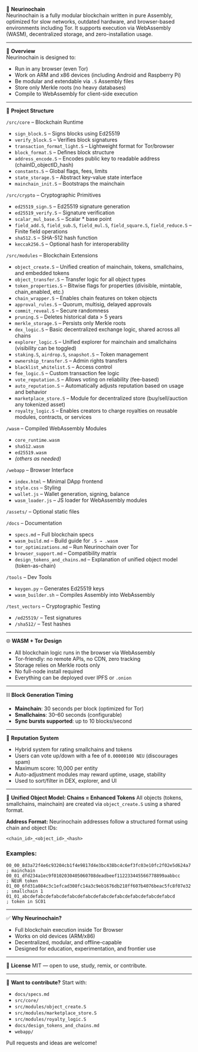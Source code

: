 🧠 **Neurinochain**  
Neurinochain is a fully modular blockchain written in pure Assembly, optimized for slow networks, outdated hardware, and browser-based environments including Tor. It supports execution via WebAssembly (WASM), decentralized storage, and zero-installation usage.

---

🚀 **Overview**  
Neurinochain is designed to:
- Run in any browser (even Tor)
- Work on ARM and x86 devices (including Android and Raspberry Pi)
- Be modular and extendable via `.S` Assembly files
- Store only Merkle roots (no heavy databases)
- Compile to WebAssembly for client-side execution

---

📁 **Project Structure**

`/src/core` – Blockchain Runtime  
- `sign_block.S` – Signs blocks using Ed25519
- `verify_block.S` – Verifies block signatures
- `transaction_format_light.S` – Lightweight format for Tor/browser
- `block_format.S` – Defines block structure
- `address_encode.S` – Encodes public key to readable address (chainID_objectID_hash)
- `constants.S` – Global flags, fees, limits
- `state_storage.S` – Abstract key-value state interface
- `mainchain_init.S` – Bootstraps the mainchain

`/src/crypto` – Cryptographic Primitives  
- `ed25519_sign.S` – Ed25519 signature generation
- `ed25519_verify.S` – Signature verification
- `scalar_mul_base.S` – Scalar * base point
- `field_add.S`, `field_sub.S`, `field_mul.S`, `field_square.S`, `field_reduce.S` – Finite field operations
- `sha512.S` – SHA-512 hash function
- `keccak256.S` – Optional hash for interoperability

`/src/modules` – Blockchain Extensions  
- `object_create.S` – Unified creation of mainchain, tokens, smallchains, and embedded tokens
- `object_transfer.S` – Transfer logic for all object types
- `token_properties.S` – Bitwise flags for properties (divisible, mintable, chain_enabled, etc.)
- `chain_wrapper.S` – Enables chain features on token objects
- `approval_rules.S` – Quorum, multisig, delayed approvals
- `commit_reveal.S` – Secure randomness
- `pruning.S` – Deletes historical data > 5 years
- `merkle_storage.S` – Persists only Merkle roots
- `dex_logic.S` – Basic decentralized exchange logic, shared across all chains
- `explorer_logic.S` – Unified explorer for mainchain and smallchains (visibility can be toggled)
- `staking.S`, `airdrop.S`, `snapshot.S` – Token management
- `ownership_transfer.S` – Admin rights transfers
- `blacklist_whitelist.S` – Access control
- `fee_logic.S` – Custom transaction fee logic
- `vote_reputation.S` – Allows voting on reliability (fee-based)
- `auto_reputation.S` – Automatically adjusts reputation based on usage and behavior
- `marketplace_store.S` – Module for decentralized store (buy/sell/auction any tokenized asset)
- `royalty_logic.S` – Enables creators to charge royalties on reusable modules, contracts, or services

`/wasm` – Compiled WebAssembly Modules  
- `core_runtime.wasm`
- `sha512.wasm`
- `ed25519.wasm`
- *(others as needed)*

`/webapp` – Browser Interface  
- `index.html` – Minimal DApp frontend
- `style.css` – Styling
- `wallet.js` – Wallet generation, signing, balance
- `wasm_loader.js` – JS loader for WebAssembly modules

`/assets/` – Optional static files  

`/docs` – Documentation  
- `specs.md` – Full blockchain specs
- `wasm_build.md` – Build guide for `.S → .wasm`
- `tor_optimizations.md` – Run Neurinochain over Tor
- `browser_support.md` – Compatibility matrix
- `design_tokens_and_chains.md` – Explanation of unified object model (token-as-chain)

`/tools` – Dev Tools  
- `keygen.py` – Generates Ed25519 keys
- `wasm_builder.sh` – Compiles Assembly into WebAssembly

`/test_vectors` – Cryptographic Testing  
- `/ed25519/` – Test signatures
- `/sha512/` – Test hashes

---

🌐 **WASM + Tor Design**
- All blockchain logic runs in the browser via WebAssembly
- Tor-friendly: no remote APIs, no CDN, zero tracking
- Storage relies on Merkle roots only
- No full-node install required
- Everything can be deployed over IPFS or `.onion`

---

⛓️ **Block Generation Timing**
- **Mainchain**: 30 seconds per block (optimized for Tor)
- **Smallchains**: 30–60 seconds (configurable)
- **Sync bursts supported**: up to 10 blocks/second

---

🔢 **Reputation System**
- Hybrid system for rating smallchains and tokens
- Users can vote up/down with a fee of `0.00000100 NEU` (discourages spam)
- Maximum score: 10,000 per entity
- Auto-adjustment modules may reward uptime, usage, stability
- Used to sort/filter in DEX, explorer, and UI

---

🔐 **Unified Object Model: Chains = Enhanced Tokens**
All objects (tokens, smallchains, mainchain) are created via `object_create.S` using a shared format.

**Address Format:**
Neurinochain addresses follow a structured format using chain and object IDs:
```
<chain_id>_<object_id>_<hash>
```
### Examples:
```
00_00_8d3a72f4e6c93204cb1f4e9817d4e3bc438bc4c6ef3fc03e10fc2f02e5d624a7   ; mainchain
00_01_dfd234a1ec9f0102030405060708deadbeef112233445566778899aabbcc       ; NEUR token
01_00_6fd31a084c3c1efcad308fc14a3c9eb1676db218ff607b4076beac5fc8f07e32   ; smallchain 1
01_01_abcdefabcdefabcdefabcdefabcdefabcdefabcdefabcdefabcdefabcd         ; token in SC01
```

---

✅ **Why Neurinochain?**
- Full blockchain execution inside Tor Browser
- Works on old devices (ARM/x86)
- Decentralized, modular, and offline-capable
- Designed for education, experimentation, and frontier use

---

📜 **License**
MIT — open to use, study, remix, or contribute.

---

🙌 **Want to contribute?**
Start with:
- `docs/specs.md`
- `src/core/`
- `src/modules/object_create.S`
- `src/modules/marketplace_store.S`
- `src/modules/royalty_logic.S`
- `docs/design_tokens_and_chains.md`
- `webapp/`

Pull requests and ideas are welcome!



